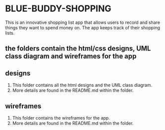 # BLUE-BUDDY-SHOPPING
This is an innovative shopping list app that allows users to record and share things they want to spend money on. The app keeps track of their shopping lists.

## the folders contain the html/css designs, UML class diagram and wireframes for the app

## designs
  1. This folder contains all the html designs and the UML class diagram.
  2. More details are found in the README.md within the folder.

## wireframes
  1. This folder contains the wireframes for the app.
  2. More details are found in the README.md within the folder.
